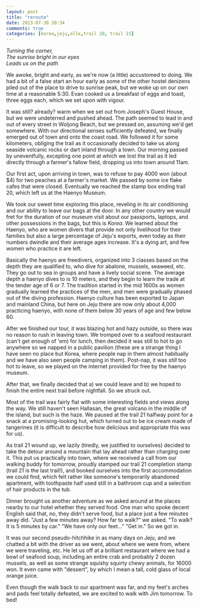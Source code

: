 ```yaml
---
layout: post
title: "reroute"
date: 2013-07-30 20:34
comments: true
categories: [korea,jeju,olle,trail 20, trail 21]
---
```


<em>Turning the corner,<br/>
The sunrise bright in our eyes<br/>
Leads us on the path</em>

We awoke, bright and early, as we're now (a little) accustomed to doing.  We had a bit of a false start an hour early as some of the other hostel denizens piled out of the place to drive to sunrise peak, but we woke up on our own time at a reasonable 5:30.  Evan cooked us a breakfast of eggs and toast, three eggs each, which we set upon with vigour.

It was still? already? warm when we set out from Joseph's Guest House, but we were undeterred and pushed ahead.  The path seemed to lead in and out of every street in Woljong Beach, but we pressed on, assuming we'd get somewhere.  With our directional senses sufficiently defeated, we finally emerged out of town and onto the coast road.  We followed it for some kilometers, obliging the trail as it occasionally decided to take us along seaside volcanic rocks or dart inland through a town.  Our morning passed by uneventfully, excepting one point at which we lost the trail as it led directly through a farmer's fallow field, dropping us into town around 11am.

Our first act, upon arriving in town, was to refuse to pay 4000 won (about $4) for two peaches at a farmer's market.  We passed by some ice flake cafes that were closed.  Eventually we reached the stamp box ending trail 20, which left us at the Haenyo Museum.

We took our sweet time exploring this place, reveling in its air conditioning and our ability to leave our bags at the door.  In any other country we would fret for the duration of our museum visit about our passports, laptops, and other possessions in the bags, but this is <em>Korea</em>.  We learned about the Haenyo, who are women divers that provide not only livelihood for their families but also a large percentage of Jeju's exports, even today as their numbers dwindle and their average ages increase.  It's a dying art, and few women who practice it are left.

Basically the haenyo are freedivers, organized into 3 classes based on the depth they are qualified to, who dive for abalone, mussels, seaweed, etc.  They go out to sea in groups and have a lively social scene.  The average depth a haenyo dives to is 10 meters, and they begin to learn the trade at the tender age of 6 or 7.  The tradition started in the mid 1600s as women gradually learned the practices of the men, and men were gradually phased out of the diving profession.  Haenyo culture has been exported to Japan and mainland China, but here on Jeju there are now only about 4,000 practicing haenyo, with none of them below 30 years of age and few below 60.

After we finished our tour, it was blazing hot and hazy outside, so there was no reason to rush in leaving town.  We tromped over to a seafood restaurant (can't get enough of 'em) for lunch, then decided it was still to hot to go anywhere so we napped in a public pavilion (these are a strange thing I have seen no place but Korea, where people nap in them almost habitually and we have also seen people camping in them).  Post-nap, it was <em>still</em> too hot to leave, so we played on the internet provided for free by the haenyo museum.

After that, we finally decided that a) we could leave and b) we hoped to finish the entire next trail before nightfall.  So we struck out.

Most of the trail was fairly flat with some interesting fields and views along the way.  We still haven't seen Hallasan, the great volcano in the middle of the island, but such is the haze.  We paused at the trail 21 halfway point for a snack at a promising-looking hut, which turned out to be ice cream made of tangerines (it is difficult to describe how delicious and appropriate this was for us).

As trail 21 wound up, we lazily (tiredly, we justified to ourselves) decided to take the detour around a mountain that lay ahead rather than charging over it.  This put us practically into town, where we received a call from our walking buddy for tomorrow, proudly stamped our trail 21 completion stamp (trail 21 is the last trail!), and booked ourselves into the first accommodation we could find, which felt rather like someone's temporarily abandoned apartment, with toothpaste half used still in a bathroom cup and a selection of hair products in the tub.

Dinner brought us another adventure as we asked around at the places nearby to our hotel whether they served food.  One man who spoke decent English said that, no, they didn't serve food, but a place just a few minutes away did.  "Just a few minutes away?  How far to walk?" we asked.  "To walk?  It is 5 minutes by car."  "We have only our feet..."  "Get in."  So we got in.

It was our second pseudo-hitchhike in as many days on Jeju, and we chatted a bit with the driver as we went, about where we were from, where we were traveling, etc.  He let us off at a brilliant restaurant where we had a bowl of seafood soup, including an entire crab and probably 2 dozen mussels, as well as some strange squishy squirty chewy animals, for 16000 won.  It even came with "dessert", by which I mean a tall, cold glass of local orange juice.

Even though the walk back to our apartment was far, and my feet's arches and pads feel totally defeated, we are excited to walk with Jim tomorrow.  To bed!
